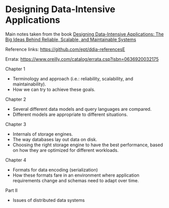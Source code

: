 # Designing Data-Intensive Applications

Main notes taken from the book
[Designing Data-Intensive Applications: The Big Ideas Behind Reliable, Scalable, and Maintainable Systems](https://a.co/d/0Cxxz3g)

Reference links: https://github.com/ept/ddia-referencesE

Errata: https://www.oreilly.com/catalog/errata.csp?isbn=0636920032175

Chapter 1

- Terminology and approach (i.e.: reliability, scalability, and maintainability).
- How we can try to achieve these goals.

Chapter 2

- Several different data models and query languages are compared.
- Different models are appropriate to different situations.

Chapter 3

- Internals of storage engines.
- The way databases lay out data on disk.
- Choosing the right storage engine to have the best performance, based on how they are optimized for different
  workloads.

Chapter 4

- Formats for data encoding (serialization)
- How these formats fare in an environment where application requirements change and schemas need to adapt over time.

Part II

- Issues of distributed data systems
